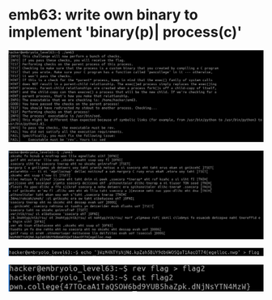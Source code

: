 # emb63: write own binary to implement 'binary(p)| process(c)'

![I executed emb62 that I compiled before. and that gives me this result: I need 'rev'](<../.gitbook/assets/image (133) (1).png>)

![After changing the grand child's process to rev I got this.](<../.gitbook/assets/image (72) (1).png>)

![and send the raw flag to flag file](<../.gitbook/assets/image (80).png>)

![And doing a rev again.](<../.gitbook/assets/image (91).png>)
